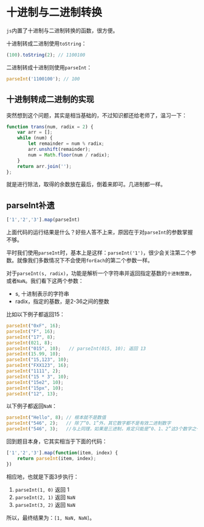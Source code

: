 # 十进制与二进制转换

`js`内置了十进制与二进制转换的函数，很方便。

十进制转成二进制使用`toString`：
``` js
(100).toString(2); // 1100100
```
二进制转成十进制则使用`parseInt`：
``` js
parseInt('1100100'); // 100
```

## 十进制转成二进制的实现

突然想到这个问题，其实是相当基础的，不过知识都还给老师了，温习一下：
``` js
function trans(num, radix = 2) {
    var arr = [];
    while (num) {
        let remainder = num % radix;
        arr.unshift(remainder);
        num = Math.floor(num / radix);
    }
    return arr.join('');
};
```
就是进行除法，取得的余数放在最后，倒着来即可。几进制都一样。

## parseInt补遗

``` js
['1','2','3'].map(parseInt)
```

上面代码的运行结果是什么？好些人答不上来，原因在于对`parseInt`的参数掌握不够。

平时我们使用`parseInt`时，基本上是这样：`parseInt('1')`，很少会关注第二个参数。就像我们多数情况下不会使用`forEach`的第二个参数一样。

对于`parseInt(s, radix)`，功能是解析一个字符串并返回指定基数的`十进制整数`，或者`NaN`。我们看下这两个参数：

- s, 十进制表示的字符串
- radix，指定的基数，是2-36之间的整数

比如以下例子都返回15：

``` js
parseInt("0xF", 16);
parseInt("F", 16);
parseInt("17", 8);
parseInt(021, 8);
parseInt("015", 10);   // parseInt(015, 10); 返回 13
parseInt(15.99, 10);
parseInt("15,123", 10);
parseInt("FXX123", 16);
parseInt("1111", 2);
parseInt("15 * 3", 10);
parseInt("15e2", 10);
parseInt("15px", 10);
parseInt("12", 13);
```

以下例子都返回`NaN`：
``` js
parseInt("Hello", 8); // 根本就不是数值
parseInt("546", 2);   // 除了“0、1”外，其它数字都不是有效二进制数字
parseInt("546", 3);   //与上同理，如果是三进制，肯定只能是“0、1、2”这3个数字之一
```

回到题目本身，它其实相当于下面的代码：

``` js
['1','2','3'].map(function(item, index) {
    return parseInt(item, index);
})
```

相应地，也就是下面3步执行：
1. `parseInt(1, 0)` 返回 1
2. `parseInt(2, 1)` 返回 `NaN`
3. `parseInt(3, 2)` 返回 `NaN`

所以，最终结果为：`[1, NaN, NaN]`。
